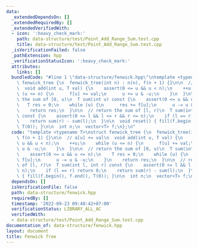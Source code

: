 ```yaml
---
data:
  _extendedDependsOn: []
  _extendedRequiredBy: []
  _extendedVerifiedWith:
  - icon: ':heavy_check_mark:'
    path: data-structure/test/Point_Add_Range_Sum.test.cpp
    title: data-structure/test/Point_Add_Range_Sum.test.cpp
  _isVerificationFailed: false
  _pathExtension: hpp
  _verificationStatusIcon: ':heavy_check_mark:'
  attributes:
    links: []
  bundledCode: "#line 1 \"data-structure/fenwick.hpp\"\ntemplate <typename T>\nstruct\
    \ fenwick_tree {\n  fenwick_tree(int n) : n(n), f(n + 1) {}\n\n  // a[u] += val\n\
    \  void add(int u, T val) {\n    assert(0 <= u && u < n);\n    ++u;\n    while\
    \ (u <= n) {\n      f[u] += val;\n      u += u & -u;\n    }\n  }\n\n  // return\
    \ the sum of [0, u)\n  T sum(int u) const {\n    assert(0 <= u && u <= n);\n \
    \   T res = 0;\n    while (u) {\n      res += f[u];\n      u -= u & -u;\n    }\n\
    \    return res;\n  }\n\n  // return the sum of [l, r)\n  T sum(int l, int r)\
    \ const {\n    assert(0 <= l && l <= r && r <= n);\n    if (l == r) return 0;\n\
    \    return sum(r) - sum(l);\n  }\n\n  void reset() { fill(f.begin(), f.end(),\
    \ T(0)); }\n\n  int n;\n  vector<T> f;\n};\n"
  code: "template <typename T>\nstruct fenwick_tree {\n  fenwick_tree(int n) : n(n),\
    \ f(n + 1) {}\n\n  // a[u] += val\n  void add(int u, T val) {\n    assert(0 <=\
    \ u && u < n);\n    ++u;\n    while (u <= n) {\n      f[u] += val;\n      u +=\
    \ u & -u;\n    }\n  }\n\n  // return the sum of [0, u)\n  T sum(int u) const {\n\
    \    assert(0 <= u && u <= n);\n    T res = 0;\n    while (u) {\n      res +=\
    \ f[u];\n      u -= u & -u;\n    }\n    return res;\n  }\n\n  // return the sum\
    \ of [l, r)\n  T sum(int l, int r) const {\n    assert(0 <= l && l <= r && r <=\
    \ n);\n    if (l == r) return 0;\n    return sum(r) - sum(l);\n  }\n\n  void reset()\
    \ { fill(f.begin(), f.end(), T(0)); }\n\n  int n;\n  vector<T> f;\n};"
  dependsOn: []
  isVerificationFile: false
  path: data-structure/fenwick.hpp
  requiredBy: []
  timestamp: '2022-09-23 09:40:42+07:00'
  verificationStatus: LIBRARY_ALL_AC
  verifiedWith:
  - data-structure/test/Point_Add_Range_Sum.test.cpp
documentation_of: data-structure/fenwick.hpp
layout: document
title: Fenwick Tree
---
```

